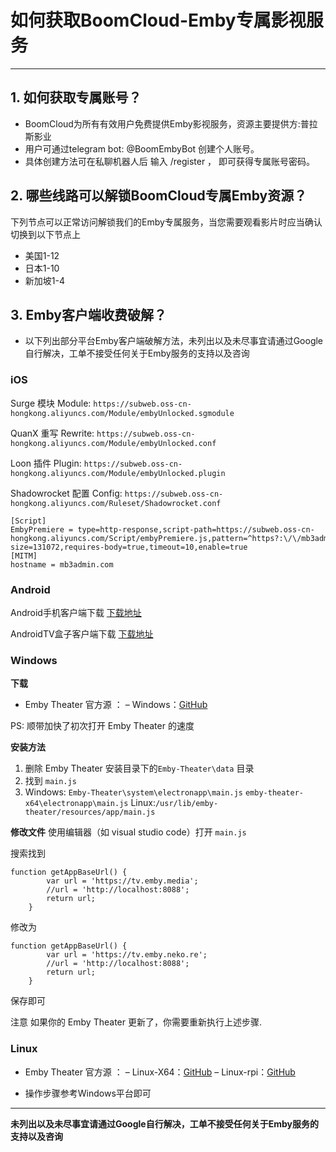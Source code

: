 # **如何获取BoomCloud-Emby专属影视服务**
- - - 
## **1. 如何获取专属账号？**

* BoomCloud为所有有效用户免费提供Emby影视服务，资源主要提供方:普拉斯影业 
* 用户可通过telegram bot: @BoomEmbyBot 创建个人账号。
* 具体创建方法可在私聊机器人后 输入 /register ， 即可获得专属账号密码。 

## **2. 哪些线路可以解锁BoomCloud专属Emby资源？**

下列节点可以正常访问解锁我们的Emby专属服务，当您需要观看影片时应当确认切换到以下节点上
* 美国1-12
* 日本1-10
* 新加坡1-4

## **3. Emby客户端收费破解？**
* 以下列出部分平台Emby客户端破解方法，未列出以及未尽事宜请通过Google自行解决，工单不接受任何关于Emby服务的支持以及咨询

### iOS
Surge 模块
Module: `https://subweb.oss-cn-hongkong.aliyuncs.com/Module/embyUnlocked.sgmodule`

QuanX 重写
Rewrite: `https://subweb.oss-cn-hongkong.aliyuncs.com/Module/embyUnlocked.conf`

Loon 插件
Plugin: `https://subweb.oss-cn-hongkong.aliyuncs.com/Module/embyUnlocked.plugin`

Shadowrocket 配置
Config: `https://subweb.oss-cn-hongkong.aliyuncs.com/Ruleset/Shadowrocket.conf`

```
[Script]
EmbyPremiere = type=http-response,script-path=https://subweb.oss-cn-hongkong.aliyuncs.com/Script/embyPremiere.js,pattern=^https?:\/\/mb3admin.com\/admin\/service\/registration\/validateDevice,max-size=131072,requires-body=true,timeout=10,enable=true
[MITM]
hostname = mb3admin.com
```
### Android
Android手机客户端下载
[下载地址](https://cdn.t9c.co/emby/Emby_Android_v3.1.23_Unlocked.apk)

AndroidTV盒子客户端下载
[下载地址](https://cdn.t9c.co/emby/Emby_AndroidTV_1.8.54gUnlocked.apk)

### Windows

**下载**
* Emby Theater 官方源 ：
– Windows：[GitHub](https://github.com/MediaBrowser/emby-theater-windows/releases/download/3.0.13/emby-theater-x64.zip)

PS: 顺带加快了初次打开 Emby Theater 的速度

**安装方法**
1. 删除 Emby Theater 安装目录下的`Emby-Theater\data` 目录
2. 找到 `main.js`
3. Windows:
`Emby-Theater\system\electronapp\main.js`
`emby-theater-x64\electronapp\main.js`
Linux:`/usr/lib/emby-theater/resources/app/main.js`

**修改文件**
使用编辑器（如 visual studio code）打开 `main.js`

搜索找到

```
function getAppBaseUrl() {
        var url = 'https://tv.emby.media';
        //url = 'http://localhost:8088';
        return url;
    }
```
修改为
```
function getAppBaseUrl() {
        var url = 'https://tv.emby.neko.re';
        //url = 'http://localhost:8088';
        return url;
    }
```
保存即可

注意
如果你的 Emby Theater 更新了，你需要重新执行上述步骤.

### Linux
* Emby Theater 官方源 ：
– Linux-X64：[GitHub](https://github.com/MediaBrowser/emby-theater-electron/releases/download/3.0.12/emby-theater_3.0.12_amd64.deb)
– Linux-rpi：[GitHub](https://github.com/MediaBrowser/emby-theater-electron/releases/download/3.0.12/emby-theater-rpi_3.0.12.zip)

* 操作步骤参考Windows平台即可

---
**未列出以及未尽事宜请通过Google自行解决，工单不接受任何关于Emby服务的支持以及咨询**